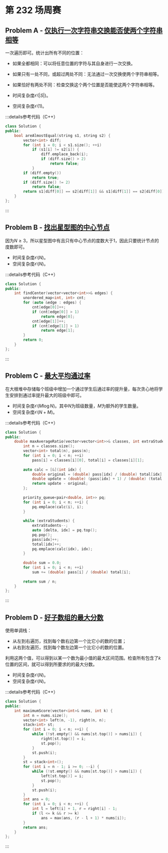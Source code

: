 # 第 232 场周赛

## Problem A - [仅执行一次字符串交换能否使两个字符串相等](https://leetcode.cn/problems/check-if-one-string-swap-can-make-strings-equal/)

一次遍历即可。统计出所有不同的位置：

- 如果全都相同：可以将任意位置的字符与其自身进行一次交换。
- 如果只有一处不同，或超过两处不同：无法通过一次交换使两个字符串相等。
- 如果恰好有两处不同：检查交换这个两个位置是否能使这两个字符串相等。

- 时间复杂度$\mathcal{O}(|S|)$。
- 空间复杂度$\mathcal{O}(1)$。

:::details参考代码（C++）

```cpp
class Solution {
public:
    bool areAlmostEqual(string s1, string s2) {
        vector<int> diff;
        for (int i = 0; i < s1.size(); ++i)
            if (s1[i] != s2[i]) {
                diff.emplace_back(i);
                if (diff.size() > 2)
                    return false;
            }
        if (diff.empty())
            return true;
        if (diff.size() != 2)
            return false;
        return s1[diff[0]] == s2[diff[1]] && s1[diff[1]] == s2[diff[0]];
    }
};
```

:::

## Problem B - [找出星型图的中心节点](https://leetcode.cn/problems/find-center-of-star-graph/)

因为$N\geq3$，所以星型图中有且只有中心节点的度数大于$1$，因此只要统计节点的度数即可。

- 时间复杂度$\mathcal{O}(N)$。
- 空间复杂度$\mathcal{O}(N)$。

:::details参考代码（C++）

```cpp
class Solution {
public:
    int findCenter(vector<vector<int>>& edges) {
        unordered_map<int, int> cnt;
        for (auto &edge : edges) {
            cnt[edge[0]]++;
            if (cnt[edge[0]] > 1)
                return edge[0];
            cnt[edge[1]]++;
            if (cnt[edge[1]] > 1)
                return edge[1];
        }
        return 0;
    }
};
```

:::

## Problem C - [最大平均通过率](https://leetcode.cn/problems/maximum-average-pass-ratio/)

在大根堆中存储每个班级中增加一个通过学生后通过率的提升量，每次贪心地将学生安排到通过率提升最大的班级中即可。

- 时间复杂度$\mathcal{O}(M\log N)$。其中$N$为班级数量，$M$为额外的学生数量。
- 空间复杂度$\mathcal{O}(N+M)$。

:::details参考代码（C++）

```cpp
class Solution {
public:
    double maxAverageRatio(vector<vector<int>>& classes, int extraStudents) {
        int n = classes.size();
        vector<int> total(n), pass(n);
        for (int i = 0; i < n; ++i)
            pass[i] = classes[i][0], total[i] = classes[i][1];
        
        auto calc = [&](int idx) {
            double original = (double) pass[idx] / (double) total[idx];
            double update = (double) (pass[idx] + 1) / (double) (total[idx] + 1);  
            return update - original;
        };
        
        priority_queue<pair<double, int>> pq;
        for (int i = 0; i < n; ++i) {
            pq.emplace(calc(i), i);
        }
        
        while (extraStudents) {
            extraStudents--;
            auto [delta, idx] = pq.top();
            pq.pop();
            pass[idx]++;
            total[idx]++;
            pq.emplace(calc(idx), idx);
        }
        
        double sum = 0.0;
        for (int i = 0; i < n; ++i)
            sum += (double) pass[i] / (double) total[i];
        
        return sum / n;
    }
};
```

:::

## Problem D - [好子数组的最大分数](https://leetcode.cn/problems/maximum-score-of-a-good-subarray/)

使用单调栈：

- 从左到右遍历，找到每个数右边第一个比它小的数的位置；
- 从右到左遍历，找到每个数左边第一个比它小的数的位置。

利用这两个值，可以得到以某一个数为最小值的最大区间范围。检查所有包含了$k$位置的区间，就可以得到所要求的的最大分数。

- 时间复杂度$\mathcal{O}(N)$。
- 空间复杂度$\mathcal{O}(N)$。

:::details参考代码（C++）

```cpp
class Solution {
public:
    int maximumScore(vector<int>& nums, int k) {
        int n = nums.size();
        vector<int> left(n, -1), right(n, n);
        stack<int> st;
        for (int i = 0; i < n; ++i) {
            while (!st.empty() && nums[st.top()] > nums[i]) {
                right[st.top()] = i;
                st.pop();
            }
            st.push(i);
        }
        st = stack<int>();
        for (int i = n - 1; i >= 0; --i) {
            while (!st.empty() && nums[st.top()] > nums[i]) {
                left[st.top()] = i;
                st.pop();
            }
            st.push(i);
        }
        int ans = 0;
        for (int i = 0; i < n; ++i) {
            int l = left[i] + 1, r = right[i] - 1;
            if (l <= k && r >= k)
                ans = max(ans, (r - l + 1) * nums[i]);
        }
        return ans;
    }
};
```

:::
